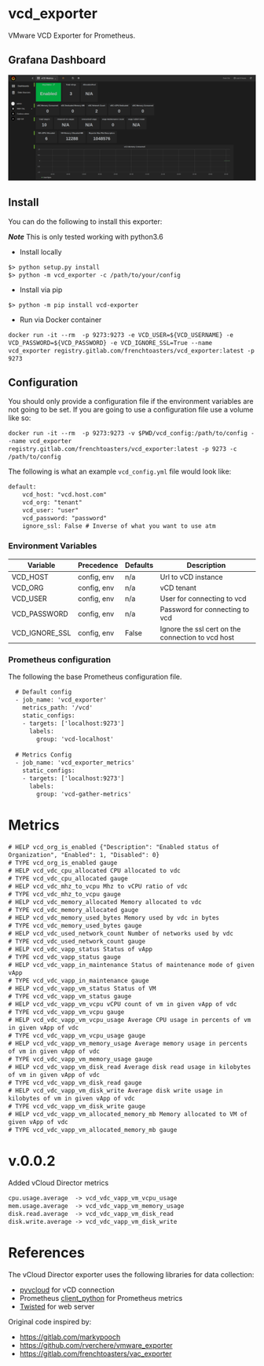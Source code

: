 # vcd_exporter

VMware VCD Exporter for Prometheus. 

## Grafana Dashboard

![Grafana](Dashboard.png "vCD Dashboard")

## Install

You can do the following to install this exporter:

***Note*** This is only tested working with python3.6

* Install locally

```
$> python setup.py install
$> python -m vcd_exporter -c /path/to/your/config
```

* Install via pip

```
$> python -m pip install vcd-exporter
```

* Run via Docker container

```
docker run -it --rm  -p 9273:9273 -e VCD_USER=${VCD_USERNAME} -e VCD_PASSWORD=${VCD_PASSWORD} -e VCD_IGNORE_SSL=True --name vcd_exporter registry.gitlab.com/frenchtoasters/vcd_exporter:latest -p 9273
```

## Configuration 

You should only provide a configuration file if the environment variables are not going to be set. If you are going to use a configuration file use a volume like so:

```
docker run -it --rm  -p 9273:9273 -v $PWD/vcd_config:/path/to/config --name vcd_exporter registry.gitlab.com/frenchtoasters/vcd_exporter:latest -p 9273 -c /path/to/config
```


The following is what an example `vcd_config.yml` file would look like:

```
default:
    vcd_host: "vcd.host.com"
    vcd_org: "tenant"
    vcd_user: "user"
    vcd_password: "password"
    ignore_ssl: False # Inverse of what you want to use atm
```

### Environment Variables

| Variable       | Precedence             | Defaults | Description                                       |
|----------------|------------------------|----------|---------------------------------------------------|
| VCD_HOST       | config, env            | n/a      | Url to vCD instance                               |
| VCD_ORG        | config, env            | n/a      | vCD tenant                                        |
| VCD_USER       | config, env            | n/a      | User for connecting to vcd                        |
| VCD_PASSWORD   | config, env            | n/a      | Password for connecting to vcd                    |
| VCD_IGNORE_SSL | config, env            | False    | Ignore the ssl cert on the connection to vcd host |


### Prometheus configuration

The following the base Prometheus configuration file.

```
  # Default config
  - job_name: 'vcd_exporter'
    metrics_path: '/vcd'
    static_configs:
    - targets: ['localhost:9273']
      labels: 
        group: 'vcd-localhost'
  
  # Metrics Config
  - job_name: 'vcd_exporter_metrics'
    static_configs:
    - targets: ['localhost:9273']
      labels: 
        group: 'vcd-gather-metrics'
```

# Metrics

```
# HELP vcd_org_is_enabled {"Description": "Enabled status of Organization", "Enabled": 1, "Disabled": 0}
# TYPE vcd_org_is_enabled gauge
# HELP vcd_vdc_cpu_allocated CPU allocated to vdc
# TYPE vcd_vdc_cpu_allocated gauge
# HELP vcd_vdc_mhz_to_vcpu Mhz to vCPU ratio of vdc
# TYPE vcd_vdc_mhz_to_vcpu gauge
# HELP vcd_vdc_memory_allocated Memory allocated to vdc
# TYPE vcd_vdc_memory_allocated gauge
# HELP vcd_vdc_memory_used_bytes Memory used by vdc in bytes
# TYPE vcd_vdc_memory_used_bytes gauge
# HELP vcd_vdc_used_network_count Number of networks used by vdc
# TYPE vcd_vdc_used_network_count gauge
# HELP vcd_vdc_vapp_status Status of vApp
# TYPE vcd_vdc_vapp_status gauge
# HELP vcd_vdc_vapp_in_maintenance Status of maintenance mode of given vApp
# TYPE vcd_vdc_vapp_in_maintenance gauge
# HELP vcd_vdc_vapp_vm_status Status of VM
# TYPE vcd_vdc_vapp_vm_status gauge
# HELP vcd_vdc_vapp_vm_vcpu vCPU count of vm in given vApp of vdc
# TYPE vcd_vdc_vapp_vm_vcpu gauge
# HELP vcd_vdc_vapp_vm_vcpu_usage Average CPU usage in percents of vm in given vApp of vdc
# TYPE vcd_vdc_vapp_vm_vcpu_usage gauge
# HELP vcd_vdc_vapp_vm_memory_usage Average memory usage in percents of vm in given vApp of vdc
# TYPE vcd_vdc_vapp_vm_memory_usage gauge
# HELP vcd_vdc_vapp_vm_disk_read Average disk read usage in kilobytes of vm in given vApp of vdc
# TYPE vcd_vdc_vapp_vm_disk_read gauge
# HELP vcd_vdc_vapp_vm_disk_write Average disk write usage in kilobytes of vm in given vApp of vdc
# TYPE vcd_vdc_vapp_vm_disk_write gauge
# HELP vcd_vdc_vapp_vm_allocated_memory_mb Memory allocated to VM of given vApp of vdc
# TYPE vcd_vdc_vapp_vm_allocated_memory_mb gauge
```

# v.0.0.2

Added vCloud Director metrics 
```
cpu.usage.average  -> vcd_vdc_vapp_vm_vcpu_usage
mem.usage.average  -> vcd_vdc_vapp_vm_memory_usage
disk.read.average  -> vcd_vdc_vapp_vm_disk_read
disk.write.average -> vcd_vdc_vapp_vm_disk_write
```


# References

The vCloud Director exporter uses the following libraries for data collection:

* [pyvcloud](https://github.com/vmware/pyvcloud) for vCD connection
* Prometheus [client_python](https://github.com/prometheus/client_python) for Prometheus metrics
* [Twisted](https://twistedmatrix.com/trac/) for web server

Original code inspired by:

* https://gitlab.com/markypooch
* https://github.com/rverchere/vmware_exporter
* https://gitlab.com/frenchtoasters/vac_exporter

